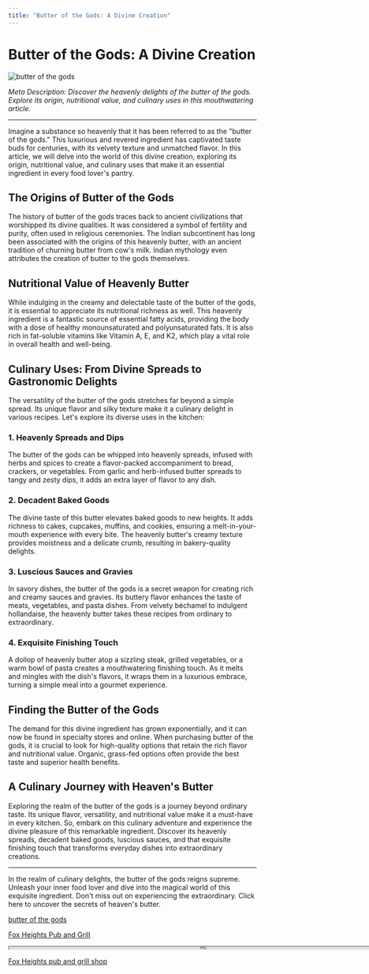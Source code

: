 ```yaml
---
title: "Butter of the Gods: A Divine Creation"
---
```

# Butter of the Gods: A Divine Creation


![butter of the gods](https://images.unsplash.com/photo-1597528662465-55ece5734101?ixid=M3w0ODkxMTF8MHwxfHNlYXJjaHwxfHxidXR0ZXIlMjBvZiUyMHRoZSUyMGdvZHN8ZW58MHx8fHwxNjkyODA0NDQzfDA&ixlib=rb-4.0.3&w=512&fit=max)

*Meta Description: Discover the heavenly delights of the butter of the gods. Explore its origin, nutritional value, and culinary uses in this mouthwatering article.*

---

Imagine a substance so heavenly that it has been referred to as the "butter of the gods." This luxurious and revered ingredient has captivated taste buds for centuries, with its velvety texture and unmatched flavor. In this article, we will delve into the world of this divine creation, exploring its origin, nutritional value, and culinary uses that make it an essential ingredient in every food lover's pantry.

## The Origins of Butter of the Gods

The history of butter of the gods traces back to ancient civilizations that worshipped its divine qualities. It was considered a symbol of fertility and purity, often used in religious ceremonies. The Indian subcontinent has long been associated with the origins of this heavenly butter, with an ancient tradition of churning butter from cow's milk. Indian mythology even attributes the creation of butter to the gods themselves.

## Nutritional Value of Heavenly Butter

While indulging in the creamy and delectable taste of the butter of the gods, it is essential to appreciate its nutritional richness as well. This heavenly ingredient is a fantastic source of essential fatty acids, providing the body with a dose of healthy monounsaturated and polyunsaturated fats. It is also rich in fat-soluble vitamins like Vitamin A, E, and K2, which play a vital role in overall health and well-being.

## Culinary Uses: From Divine Spreads to Gastronomic Delights

The versatility of the butter of the gods stretches far beyond a simple spread. Its unique flavor and silky texture make it a culinary delight in various recipes. Let's explore its diverse uses in the kitchen:

### 1. Heavenly Spreads and Dips

The butter of the gods can be whipped into heavenly spreads, infused with herbs and spices to create a flavor-packed accompaniment to bread, crackers, or vegetables. From garlic and herb-infused butter spreads to tangy and zesty dips, it adds an extra layer of flavor to any dish.

### 2. Decadent Baked Goods

The divine taste of this butter elevates baked goods to new heights. It adds richness to cakes, cupcakes, muffins, and cookies, ensuring a melt-in-your-mouth experience with every bite. The heavenly butter's creamy texture provides moistness and a delicate crumb, resulting in bakery-quality delights.

### 3. Luscious Sauces and Gravies

In savory dishes, the butter of the gods is a secret weapon for creating rich and creamy sauces and gravies. Its buttery flavor enhances the taste of meats, vegetables, and pasta dishes. From velvety béchamel to indulgent hollandaise, the heavenly butter takes these recipes from ordinary to extraordinary.

### 4. Exquisite Finishing Touch

A dollop of heavenly butter atop a sizzling steak, grilled vegetables, or a warm bowl of pasta creates a mouthwatering finishing touch. As it melts and mingles with the dish's flavors, it wraps them in a luxurious embrace, turning a simple meal into a gourmet experience.

## Finding the Butter of the Gods

The demand for this divine ingredient has grown exponentially, and it can now be found in specialty stores and online. When purchasing butter of the gods, it is crucial to look for high-quality options that retain the rich flavor and nutritional value. Organic, grass-fed options often provide the best taste and superior health benefits.

## A Culinary Journey with Heaven's Butter

Exploring the realm of the butter of the gods is a journey beyond ordinary taste. Its unique flavor, versatility, and nutritional value make it a must-have in every kitchen. So, embark on this culinary adventure and experience the divine pleasure of this remarkable ingredient. Discover its heavenly spreads, decadent baked goods, luscious sauces, and that exquisite finishing touch that transforms everyday dishes into extraordinary creations.

---

In the realm of culinary delights, the butter of the gods reigns supreme. Unleash your inner food lover and dive into the magical world of this exquisite ingredient. Don't miss out on experiencing the extraordinary. Click here to uncover the secrets of heaven's butter.

[butter of the gods](https://foxheightspubandgrill.com/post/butter-of-the-gods)

[Fox Heights Pub and Grill](https://foxheightspubandgrill.com/tools/sitemap)

<iframe src='https://foxheightspubandgrill.com/post/butter-of-the-gods' width='800' height='5'></iframe>

[Fox Heights pub and grill shop](https://foxheightspubandgrill.com/tools/sitemap)